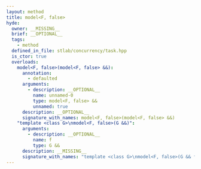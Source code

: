 ```yaml
---
layout: method
title: model<F, false>
hyde:
  owner: __MISSING__
  brief: __OPTIONAL__
  tags:
    - method
  defined_in_file: stlab/concurrency/task.hpp
  is_ctor: true
  overloads:
    model<F, false>(model<F, false> &&):
      annotation:
        - defaulted
      arguments:
        - description: __OPTIONAL__
          name: unnamed-0
          type: model<F, false> &&
          unnamed: true
      description: __OPTIONAL__
      signature_with_names: model<F, false>(model<F, false> &&)
    "template <class G>\nmodel<F, false>(G &&)":
      arguments:
        - description: __OPTIONAL__
          name: f
          type: G &&
      description: __MISSING__
      signature_with_names: "template <class G>\nmodel<F, false>(G && f)"
---
```

